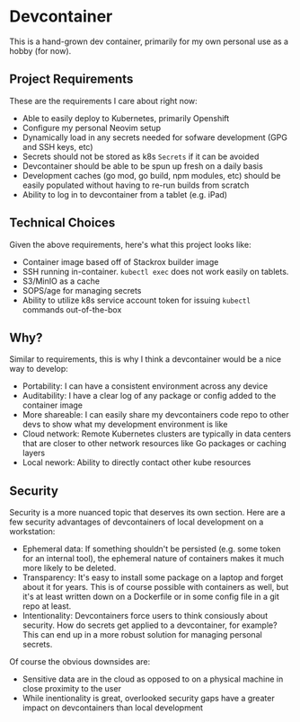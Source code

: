 # Devcontainer

This is a hand-grown dev container, primarily for my own personal use as a hobby (for now).

## Project Requirements

These are the requirements I care about right now:

* Able to easily deploy to Kubernetes, primarily Openshift
* Configure my personal Neovim setup
* Dynamically load in any secrets needed for sofware development (GPG and SSH keys, etc)
* Secrets should not be stored as k8s `Secrets` if it can be avoided
* Devcontainer should be able to be spun up fresh on a daily basis
* Development caches (go mod, go build, npm modules, etc) should be easily populated without having to re-run builds from scratch
* Ability to log in to devcontainer from a tablet (e.g. iPad)

## Technical Choices

Given the above requirements, here's what this project looks like:

* Container image based off of Stackrox builder image
* SSH running in-container.  `kubectl exec` does not work easily on tablets.
* S3/MinIO as a cache
* SOPS/age for managing secrets
* Ability to utilize k8s service account token for issuing `kubectl` commands out-of-the-box

## Why?

Similar to requirements, this is why I think a devcontainer would be a nice way to develop:

* Portability: I can have a consistent environment across any device
* Auditability: I have a clear log of any package or config added to the container image
* More shareable: I can easily share my devcontainers code repo to other devs to show what my development environment is like
* Cloud network: Remote Kubernetes clusters are typically in data centers that are closer to other network resources like Go packages or caching layers
* Local nework: Ability to directly contact other kube resources

## Security

Security is a more nuanced topic that deserves its own section.
Here are a few security advantages of devcontainers of local development on a workstation:

* Ephemeral data: If something shouldn't be persisted (e.g. some token for an internal tool), the ephemeral nature of containers makes it much more likely to be deleted.
* Transparency: It's easy to install some package on a laptop and forget about it for years.  This is of course possible with containers as well, but it's at least written down on a Dockerfile or in some config file in a git repo at least.
* Intentionality: Devcontainers force users to think consiously about security.  How do secrets get applied to a devcontainer, for example?  This can end up in a more robust solution for managing personal secrets.

Of course the obvious downsides are:

* Sensitive data are in the cloud as opposed to on a physical machine in close proximity to the user
* While inentionality is great, overlooked security gaps have a greater impact on devcontainers than local development


